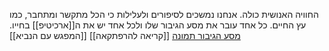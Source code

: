 החוויה האנושית כולה. אנחנו נמשכים לסיפורים ולעלילות כי הכל מתקשר ומתחבר, כמו עץ החיים. כל אחד 
עובר את מסע הגיבור שלו ולכל אחד יש את ה[[ארכיטיפ]]  בחייו.
[מסע הגיבור תמונה](https://upload.wikimedia.org/wikipedia/commons/thumb/6/63/Heroesjourney-He.svg/1024px-Heroesjourney-He.svg.png)
[[קריאה להרפתקאה]]
[[המפגש עם הנביא]]


